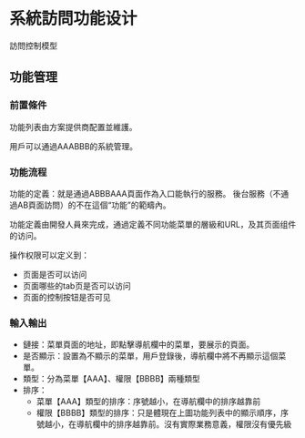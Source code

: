 # 系統訪問功能设计
訪問控制模型

## 

## 功能管理

### 前置條件
功能列表由方案提供商配置並維護。

用戶可以通過AAABBB的系統管理。

### 功能流程
功能的定義：就是通過ABBBAAA頁面作為入口能執行的服務。 後台服務（不通過AB頁面訪問）的不在這個“功能”的範疇內。

功能定義由開發人員來完成，通過定義不同功能菜單的層級和URL，及其页面组件的访问。

操作权限可以定义到：
- 页面是否可以访问
- 页面哪些的tab页是否可以访问
- 页面的控制按钮是否可见

### 輸入輸出
- 鏈接：菜單頁面的地址，即點擊導航欄中的菜單，要展示的頁面。
- 是否顯示：設置為不顯示的菜單，用戶登錄後，導航欄中將不再顯示這個菜單。
- 類型：分為菜單【AAA】、權限【BBBB】兩種類型
- 排序：
  - 菜單【AAA】類型的排序：序號越小，在導航欄中的排序越靠前
  - 權限【BBBB】類型的排序：只是體現在上圖功能列表中的顯示順序，序號越小，在導航欄中的排序越靠前。沒有實際業務意義，權限沒有優先級

